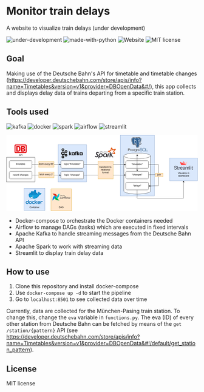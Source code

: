 # Monitor train delays

A website to visualize train delays (under development)

![under-development](https://img.shields.io/badge/Status-under%20development-red.svg
) ![made-with-python](https://img.shields.io/badge/Made%20with-Python-1f425f.svg) ![Website](https://img.shields.io/badge/Website-down-red.svg)
![MIT license](https://img.shields.io/badge/License-MIT-blue.svg)

## Goal

Making use of the Deutsche Bahn's API for timetable and timetable changes (https://developer.deutschebahn.com/store/apis/info?name=Timetables&version=v1&provider=DBOpenData&#/), this app collects and displays delay data of trains departing from a specific train station.

## Tools used

![kafka](https://img.shields.io/badge/kafka-black.svg?&style=for-the-badge&logo=apache%20kafka) ![docker](https://img.shields.io/badge/docker-blue.svg?&style=for-the-badge&logo=docker&logoColor=white) ![spark](https://img.shields.io/badge/spark-orange.svg?&style=for-the-badge&logo=apache%20spark&logoColor=white) ![airflow](https://img.shields.io/badge/airflow-lightblue.svg?&style=for-the-badge&logo=apache%20airflow&logoColor=white) ![streamlit](https://img.shields.io/badge/streamlit-red.svg?&style=for-the-badge&logo=streamlit&logoColor=white)

![structure](https://github.com/danielwiegand/bahn_delays/blob/main/structure.png?raw=true)


* Docker-compose to orchestrate the Docker containers needed
* Airflow to manage DAGs (tasks) which are executed in fixed intervals
* Apache Kafka to handle streaming messages from the Deutsche Bahn API
* Apache Spark to work with streaming data
* Streamlit to display train delay data

## How to use

1. Clone this repository and install docker-compose
2. Use `docker-compose up -d` to start the pipeline
3. Go to `localhost:8501` to see collected data over time

Currently, data are collected for the München-Pasing train station. To change this, change the `eva` variable in `functions.py`. The eva (ID) of every other station from Deutsche Bahn can be fetched by means of the `get /station/{pattern}` API (see https://developer.deutschebahn.com/store/apis/info?name=Timetables&version=v1&provider=DBOpenData&#!/default/get_station_pattern).

## License

MIT license